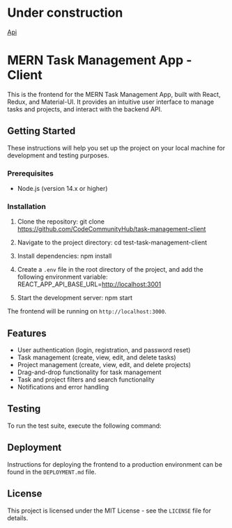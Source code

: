 # Under construction

[Api](https://github.com/CodeCommunityHub/task-management-api)

# MERN Task Management App - Client

This is the frontend for the MERN Task Management App, built with React, Redux, and Material-UI. It provides an intuitive user interface to manage tasks and projects, and interact with the backend API.

## Getting Started

These instructions will help you set up the project on your local machine for development and testing purposes.

### Prerequisites

- Node.js (version 14.x or higher)

### Installation

1. Clone the repository:
   git clone <https://github.com/CodeCommunityHub/task-management-client>

2. Navigate to the project directory:
   cd test-task-management-client

3. Install dependencies:
   npm install

4. Create a `.env` file in the root directory of the project, and add the following environment variable:
   REACT_APP_API_BASE_URL=<http://localhost:3001>

5. Start the development server:
   npm start

The frontend will be running on `http://localhost:3000`.

## Features

- User authentication (login, registration, and password reset)
- Task management (create, view, edit, and delete tasks)
- Project management (create, view, edit, and delete projects)
- Drag-and-drop functionality for task management
- Task and project filters and search functionality
- Notifications and error handling

## Testing

To run the test suite, execute the following command:

## Deployment

Instructions for deploying the frontend to a production environment can be found in the `DEPLOYMENT.md` file.

## License

This project is licensed under the MIT License - see the `LICENSE` file for details.
